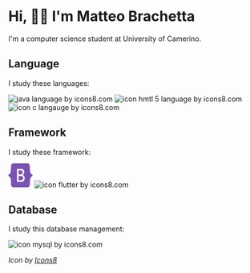 
<h1>Hi, 👋🏻 I'm Matteo Brachetta</h1>
I'm a computer science student at University of Camerino.

<section>
<p>
<h2>Language</h2>
I study these languages:
</p>
<p>
<img src="https://img.icons8.com/color/48/000000/java-coffee-cup-logo--v1.png" alt="java language by icons8.com"
title="java language"/> 
<img src="https://img.icons8.com/color/48/000000/html-5--v1.png" alt="icon hmtl 5 language by icons8.com"title="html 5 language"/> 
<img src="https://img.icons8.com/color/48/000000/c-programming.png" alt="icon c langauge by icons8.com"title="C language"/> 
</p>
</section>

<section>
<h2>Framework</h2>
I study these framework:
<p>
<img src="icons/bootstrap-5-1.svg"  width="48" 
     height="48"alt="icon bootstrap"title="bootstrap"/> 
<img src="https://img.icons8.com/color/48/000000/flutter.png"alt="icon flutter by icons8.com"title="flutter"/> 
</p>
</section>

<section>
<h2>Database</h2>
I study this database management:
<p>
<img src="https://img.icons8.com/fluency/48/000000/mysql-logo.png"alt="icon mysql by icons8.com"title="mysql"/> 
</p>
</section>
<i>Icon by <a target="_blank" href="https://icons8.com">Icons8</a></i>



